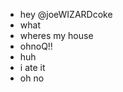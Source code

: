 - hey @joeWIZARDcoke
- what
- wheres my house
- ohnoQ!!
- huh
- i ate it
- oh no

<!---
joeWIZARDcoke/joeWIZARDcoke is a ✨ special ✨ repository because its `README.md` (this file) appears on your GitHub profile.
You can click the Preview link to take a look at your changes.
--->
